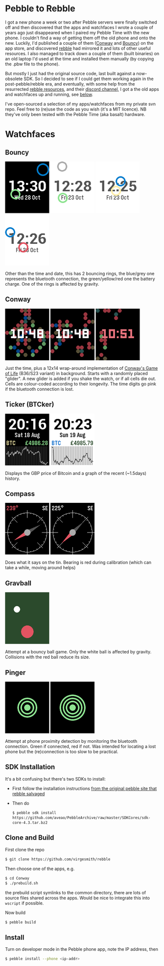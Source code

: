 
# Pebble to Rebble

I got a new phone a week or two after Pebble servers were finally switched off and then discovered that the apps and watchfaces I wrote a couple of years ago just disappeared when I paired my Pebble Time with the new phone. I couldn't find a way of getting them off the old phone and onto the new. Luckily, I'd published a couple of them ([Conway](https://apps.rebble.io/en_US/application/5627c5b4c361c93abe000072?query=conway&section=watchfaces) and [Bouncy](https://apps.rebble.io/en_US/application/562a1e207480836070000059?query=bouncy&section=watchfaces)) on the app store, and discovered [rebble](https://rebble.io/) had mirrored it and lots of other useful resources. I also managed to track down a couple of them (built binaries) on an old laptop I'd used at the time and installed them manually (by copying the .pbw file to the phone). 

But mostly I just had the original source code, last built against a now-obsolete SDK. So I decided to see if I could get them working again in the post-pebble/rebble era, and eventually, with some help from the resurrected [rebble resources](https://developer.rebble.io/developer.pebble.com/index.html), and their [discord channel](https://discordapp.com/channels/221364737269694464/221397928592277504), I got a the old apps and watchfaces up and running, see [below](#sdk-installation).
 
I've open-sourced a selection of my apps/watchfaces from my private svn repo. Feel free to (re)use the code as you wish (it's a MIT licence). NB they've only been tested with the Pebble Time (aka basalt) hardware.

# Watchfaces

## Bouncy
![bouncy1](Bouncy/doc/Bouncy1.png)
![bouncy2](Bouncy/doc/Bouncy2.png)
![bouncy3](Bouncy/doc/Bouncy3.png)
![bouncy4](Bouncy/doc/Bouncy4.png)

Other than the time and date, this has 2 bouncing rings, the blue/grey one represents the bluetooth connection, the green/yellow/red one the battery charge. One of the rings is affected by gravity.

## Conway
![conway1](Conway/doc/Conway.png)
![conway2](Conway/doc/Conway2.png)
![conway3](Conway/doc/notConnected.png)

Just the time, plus a 12x14 wrap-around implementation of [Conway's Game of Life]() (B36/S23 variant) in background. Starts with a randomly placed "glider". A new glider is added if you shake the watch, or if all cells die out. Cells are colour-coded according to their longevity. The time digits go pink if the bluetooth connection is lost.

## Ticker (BTCker)
![ticker1](Ticker/doc/Ticker.png)
![ticker2](Ticker/doc/Ticker2.png)

Displays the GBP price of Bitcoin and a graph of the recent (~1.5days) history.

## Compass
![calibrating](Compass/doc/calibrating.png)
![calibrated](Compass/doc/calibrated.png)

Does what it says on the tin. Bearing is red during calibration (which can take a while, moving around helps)

## Gravball
![gravball1](GravBall/doc/GravBall1.png)

Attempt at a bouncy ball game. Only the white ball is affected by gravity. Collisions with the red ball reduce its size. 

## Pinger
![pinger1](Pinger/doc/Pinger1.png)
![pinger2](Pinger/doc/Pinger2.png)

Attempt at phone proximity detection by monitoring the bluetooth connection. Green if connected, red if not. Was intended for locating a lost phone but the (re)connection is too slow to be practical.

## SDK Installation

It's a bit confusing but there's two SDKs to install:

- First follow the installation instructions [from the original pebble site that rebble salvaged](https://developer.rebble.io/developer.pebble.com/sdk/index.html)  

- Then do

  ```
  $ pebble sdk install https://github.com/aveao/PebbleArchive/raw/master/SDKCores/sdk-core-4.3.tar.bz2
  ```

## Clone and Build
First clone the repo
```bash
$ git clone https://github.com/virgesmith/rebble
```

Then choose one of the apps, e.g.
```bash
$ cd Conway
$ ./prebuild.sh
```
the prebuild script symlinks to the common directory, there are lots of source files shared across the apps. Would be nice to integrate this into `wscript` if possible. 

Now build
```
$ pebble build
```

## Install
Turn on developer mode in the Pebble phone app, note the IP address, then
```bash
$ pebble install --phone <ip-addr>
```

